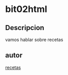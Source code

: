 # bit02html

## Descripcion

vamos hablar sobre recetas 

## autor

[recetas](https://www.cocinacaserayfacil.net/comidas-faciles-rapidas-ricas-de-hacer/)